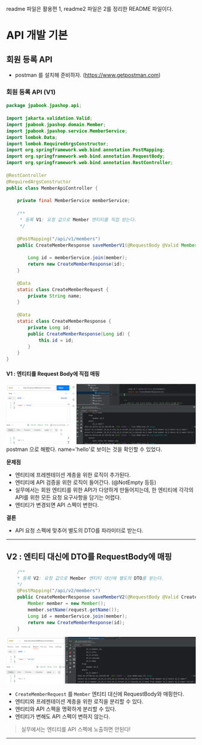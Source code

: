 readme 파일은 활용편 1, readme2 파일은 2를 정리한 README 파일이다.

# API 개발 기본

## 회원 등록 API
- postman 를 설치해 준비하자. (https://www.getpostman.com)

### 회원 등록 API (V1)
```java
package jpabook.jpashop.api;

import jakarta.validation.Valid;
import jpabook.jpashop.domain.Member;
import jpabook.jpashop.service.MemberService;
import lombok.Data;
import lombok.RequiredArgsConstructor;
import org.springframework.web.bind.annotation.PostMapping;
import org.springframework.web.bind.annotation.RequestBody;
import org.springframework.web.bind.annotation.RestController;

@RestController
@RequiredArgsConstructor
public class MemberApiController {
    
    private final MemberService memberService;
    
    /**
     * 등록 V1: 요청 값으로 Member 엔티티를 직접 받는다.
     */

    @PostMapping("/api/v1/members")
    public CreateMemberResponse saveMemberV1(@RequestBody @Valid Member member) {

        Long id = memberService.join(member);
        return new CreateMemberResponse(id);
    }

    @Data
    static class CreateMemberRequest {
        private String name;
    }

    @Data
    static class CreateMemberResponse {
        private Long id;
        public CreateMemberResponse(Long id) {
            this.id = id;
        }
    }
}
```

#### V1 : 엔티티를 Request Body에 직접 매핑
![img.png](image/section1/img.png)
postman 으로 해봤다. name='hello'로 보이는 것을 확인할 수 있었다.

**문제점**
- 엔티티에 프레젠테이션 계층을 위한 로직이 추가된다.
- 엔티티에 API 검증을 위한 로직이 들어간다. (@NotEmpty 등등)
- 실무에서는 회원 엔티티를 위한 API가 다양하게 만들어지는데, 한 엔티티에 각각의 API를 위한 모든 요청 요구사항을 담기는 어렵다.
- 엔티티가 변경되면 API 스펙이 변한다.

**결론**
- API 요청 스펙에 맞추어 별도의 DTO를 파라미터로 받는다.

---
## V2 : 엔티티 대신에 DTO를 RequestBody에 매핑
```java
    /**
    * 등록 V2: 요청 값으로 Member 엔티티 대신에 별도의 DTO를 받는다.
    */
    @PostMapping("/api/v2/members")
    public CreateMemberResponse saveMemberV2(@RequestBody @Valid CreateMemberRequest request) {
        Member member = new Member();
        member.setName(request.getName());
        Long id = memberService.join(member);
        return new CreateMemberResponse(id);
    }
```

![img_1.png](image/section1/img_1.png)

- `CreateMemberRequest` 를 `Member` 엔티티 대신에 RequestBody와 매핑한다.
- 엔티티와 프레젠테이션 계층을 위한 로직을 분리할 수 있다.
- 엔티티와 API 스펙을 명확하게 분리할 수 있다.
- 엔티티가 변해도 API 스펙이 변하지 않는다.

> 실무에서는 엔티티를 API 스펙에 노출하면 안된다!

---